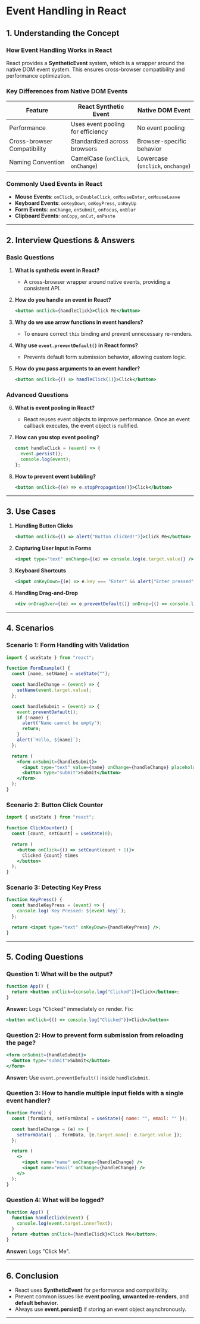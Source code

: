 # **Event Handling in React**

## **1. Understanding the Concept**

### **How Event Handling Works in React**
React provides a **SyntheticEvent** system, which is a wrapper around the native DOM event system. This ensures cross-browser compatibility and performance optimization.

### **Key Differences from Native DOM Events**

| Feature | React Synthetic Event | Native DOM Event |
|---------|---------------------|-----------------|
| Performance | Uses event pooling for efficiency | No event pooling |
| Cross-browser Compatibility | Standardized across browsers | Browser-specific behavior |
| Naming Convention | CamelCase (`onClick`, `onChange`) | Lowercase (`onclick`, `onchange`) |

### **Commonly Used Events in React**
- **Mouse Events**: `onClick`, `onDoubleClick`, `onMouseEnter`, `onMouseLeave`
- **Keyboard Events**: `onKeyDown`, `onKeyPress`, `onKeyUp`
- **Form Events**: `onChange`, `onSubmit`, `onFocus`, `onBlur`
- **Clipboard Events**: `onCopy`, `onCut`, `onPaste`

---

## **2. Interview Questions & Answers**

### **Basic Questions**

1. **What is synthetic event in React?**
   - A cross-browser wrapper around native events, providing a consistent API.

2. **How do you handle an event in React?**
   ```jsx
   <button onClick={handleClick}>Click Me</button>
   ```

3. **Why do we use arrow functions in event handlers?**
   - To ensure correct `this` binding and prevent unnecessary re-renders.

4. **Why use `event.preventDefault()` in React forms?**
   - Prevents default form submission behavior, allowing custom logic.

5. **How do you pass arguments to an event handler?**
   ```jsx
   <button onClick={() => handleClick(1)}>Click</button>
   ```

### **Advanced Questions**

6. **What is event pooling in React?**
   - React reuses event objects to improve performance. Once an event callback executes, the event object is nullified.

7. **How can you stop event pooling?**
   ```jsx
   const handleClick = (event) => {
     event.persist(); 
     console.log(event);
   };
   ```

8. **How to prevent event bubbling?**
   ```jsx
   <button onClick={(e) => e.stopPropagation()}>Click</button>
   ```

---

## **3. Use Cases**

1. **Handling Button Clicks**
   ```jsx
   <button onClick={() => alert("Button clicked!")}>Click Me</button>
   ```

2. **Capturing User Input in Forms**
   ```jsx
   <input type="text" onChange={(e) => console.log(e.target.value)} />
   ```

3. **Keyboard Shortcuts**
   ```jsx
   <input onKeyDown={(e) => e.key === "Enter" && alert("Enter pressed")} />
   ```

4. **Handling Drag-and-Drop**
   ```jsx
   <div onDragOver={(e) => e.preventDefault()} onDrop={() => console.log("Dropped!")}>Drag here</div>
   ```

---

## **4. Scenarios**

### **Scenario 1: Form Handling with Validation**
```jsx
import { useState } from "react";

function FormExample() {
  const [name, setName] = useState("");

  const handleChange = (event) => {
    setName(event.target.value);
  };

  const handleSubmit = (event) => {
    event.preventDefault();
    if (!name) {
      alert("Name cannot be empty");
      return;
    }
    alert(`Hello, ${name}`);
  };

  return (
    <form onSubmit={handleSubmit}>
      <input type="text" value={name} onChange={handleChange} placeholder="Enter name" />
      <button type="submit">Submit</button>
    </form>
  );
}
```

### **Scenario 2: Button Click Counter**
```jsx
import { useState } from "react";

function ClickCounter() {
  const [count, setCount] = useState(0);

  return (
    <button onClick={() => setCount(count + 1)}>
      Clicked {count} times
    </button>
  );
}
```

### **Scenario 3: Detecting Key Press**
```jsx
function KeyPress() {
  const handleKeyPress = (event) => {
    console.log(`Key Pressed: ${event.key}`);
  };

  return <input type="text" onKeyDown={handleKeyPress} />;
}
```

---

## **5. Coding Questions**

### **Question 1: What will be the output?**
```jsx
function App() {
  return <button onClick={console.log("Clicked")}>Click</button>;
}
```
**Answer:** Logs "Clicked" immediately on render. Fix:
```jsx
<button onClick={() => console.log("Clicked")}>Click</button>
```

### **Question 2: How to prevent form submission from reloading the page?**
```jsx
<form onSubmit={handleSubmit}>
  <button type="submit">Submit</button>
</form>
```
**Answer:** Use `event.preventDefault()` inside `handleSubmit`.

### **Question 3: How to handle multiple input fields with a single event handler?**
```jsx
function Form() {
  const [formData, setFormData] = useState({ name: "", email: "" });

  const handleChange = (e) => {
    setFormData({ ...formData, [e.target.name]: e.target.value });
  };

  return (
    <>
      <input name="name" onChange={handleChange} />
      <input name="email" onChange={handleChange} />
    </>
  );
}
```

### **Question 4: What will be logged?**
```jsx
function App() {
  function handleClick(event) {
    console.log(event.target.innerText);
  }
  return <button onClick={handleClick}>Click Me</button>;
}
```
**Answer:** Logs "Click Me".

---

## **6. Conclusion**
- React uses **SyntheticEvent** for performance and compatibility.
- Prevent common issues like **event pooling**, **unwanted re-renders**, and **default behavior**.
- Always use **event.persist()** if storing an event object asynchronously.

---
